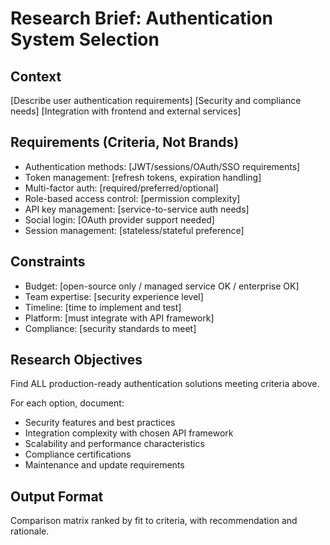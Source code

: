 # Research Brief: Authentication System Selection

## Context
[Describe user authentication requirements]
[Security and compliance needs]
[Integration with frontend and external services]

## Requirements (Criteria, Not Brands)
- Authentication methods: [JWT/sessions/OAuth/SSO requirements]
- Token management: [refresh tokens, expiration handling]
- Multi-factor auth: [required/preferred/optional]
- Role-based access control: [permission complexity]
- API key management: [service-to-service auth needs]
- Social login: [OAuth provider support needed]
- Session management: [stateless/stateful preference]

## Constraints
- Budget: [open-source only / managed service OK / enterprise OK]
- Team expertise: [security experience level]
- Timeline: [time to implement and test]
- Platform: [must integrate with API framework]
- Compliance: [security standards to meet]

## Research Objectives
Find ALL production-ready authentication solutions meeting criteria above.

For each option, document:
- Security features and best practices
- Integration complexity with chosen API framework
- Scalability and performance characteristics
- Compliance certifications
- Maintenance and update requirements

## Output Format
Comparison matrix ranked by fit to criteria, with recommendation and rationale.
